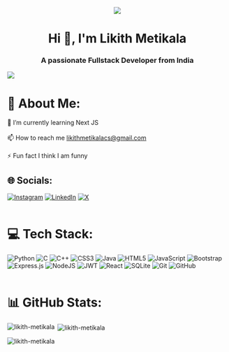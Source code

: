 <p align="center"><img src="https://github.com/user-attachments/assets/fec7fa82-a8f1-4d9f-b1d8-303134c77dda"></p>

<h1 align="center">Hi 👋, I'm Likith Metikala</h1>
<h3 align="center">A passionate Fullstack Developer from India</h3>

[![](https://visitcount.itsvg.in/api?id=Likith412&icon=0&color=0)](https://visitcount.itsvg.in)

# 💫 About Me:
🌱 I’m currently learning Next JS<br><br>📫 How to reach me likithmetikalacs@gmail.com<br><br>⚡ Fun fact I think I am funny
<br/>

## 🌐 Socials:
[![Instagram](https://img.shields.io/badge/Instagram-%23E4405F.svg?logo=Instagram&logoColor=white)](https://instagram.com/theonly.likith) [![LinkedIn](https://img.shields.io/badge/LinkedIn-%230077B5.svg?logo=linkedin&logoColor=white)](https://linkedin.com/in/likith-metikala) [![X](https://img.shields.io/badge/X-black.svg?logo=X&logoColor=white)](https://x.com/likithmetikala) 
<br/><br/>

# 💻 Tech Stack:
![Python](https://img.shields.io/badge/python-3670A0?style=for-the-badge&logo=python&logoColor=ffdd54) ![C](https://img.shields.io/badge/c-%2300599C.svg?style=for-the-badge&logo=c&logoColor=white) ![C++](https://img.shields.io/badge/c++-%2300599C.svg?style=for-the-badge&logo=c%2B%2B&logoColor=white) ![CSS3](https://img.shields.io/badge/css3-%231572B6.svg?style=for-the-badge&logo=css3&logoColor=white) ![Java](https://img.shields.io/badge/java-%23ED8B00.svg?style=for-the-badge&logo=openjdk&logoColor=white) ![HTML5](https://img.shields.io/badge/html5-%23E34F26.svg?style=for-the-badge&logo=html5&logoColor=white) ![JavaScript](https://img.shields.io/badge/javascript-%23323330.svg?style=for-the-badge&logo=javascript&logoColor=%23F7DF1E)  ![Bootstrap](https://img.shields.io/badge/bootstrap-%238511FA.svg?style=for-the-badge&logo=bootstrap&logoColor=white) ![Express.js](https://img.shields.io/badge/express.js-%23404d59.svg?style=for-the-badge&logo=express&logoColor=%2361DAFB) ![NodeJS](https://img.shields.io/badge/node.js-6DA55F?style=for-the-badge&logo=node.js&logoColor=white) ![JWT](https://img.shields.io/badge/JWT-black?style=for-the-badge&logo=JSON%20web%20tokens) ![React](https://img.shields.io/badge/react-%2320232a.svg?style=for-the-badge&logo=react&logoColor=%2361DAFB) ![SQLite](https://img.shields.io/badge/sqlite-%2307405e.svg?style=for-the-badge&logo=sqlite&logoColor=white) ![Git](https://img.shields.io/badge/git-%23F05033.svg?style=for-the-badge&logo=git&logoColor=white) ![GitHub](https://img.shields.io/badge/github-%23121011.svg?style=for-the-badge&logo=github&logoColor=white) <br/><br/>

# 📊 GitHub Stats:

<p><img align="left" src="https://github-readme-stats.vercel.app/api/top-langs/?username=likith412&theme=default&show_icons=true&hide_border=true&layout=compact" alt="likith-metikala" /></p>

<p>&nbsp;<img align="center" src="https://github-readme-stats.vercel.app/api?username=likith412&theme=default&show_icons=true&hide_border=true&count_private=true" alt="likith-metikala" /></p>

<p><img align="center" src="https://github-readme-streak-stats.herokuapp.com/?user=likith412&theme=default&hide_border=true" alt="likith-metikala" /></p>

<!-- Proudly created with GPRM ( https://gprm.itsvg.in ) -->
